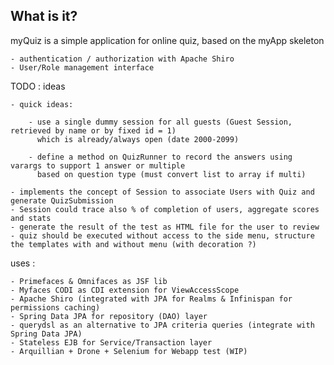 What is it?
-----------

myQuiz is a simple application for online quiz, based on the myApp skeleton

    - authentication / authorization with Apache Shiro
    - User/Role management interface


TODO : ideas

    - quick ideas:

        - use a single dummy session for all guests (Guest Session, retrieved by name or by fixed id = 1)
          which is already/always open (date 2000-2099)

        - define a method on QuizRunner to record the answers using varargs to support 1 answer or multiple
          based on question type (must convert list to array if multi)

    - implements the concept of Session to associate Users with Quiz and generate QuizSubmission
    - Session could trace also % of completion of users, aggregate scores and stats
    - generate the result of the test as HTML file for the user to review
    - quiz should be executed without access to the side menu, structure the templates with and without menu (with decoration ?)

uses :

    - Primefaces & Omnifaces as JSF lib
    - Myfaces CODI as CDI extension for ViewAccessScope
    - Apache Shiro (integrated with JPA for Realms & Infinispan for permissions caching)
    - Spring Data JPA for repository (DAO) layer
    - querydsl as an alternative to JPA criteria queries (integrate with Spring Data JPA)
    - Stateless EJB for Service/Transaction layer
    - Arquillian + Drone + Selenium for Webapp test (WIP)